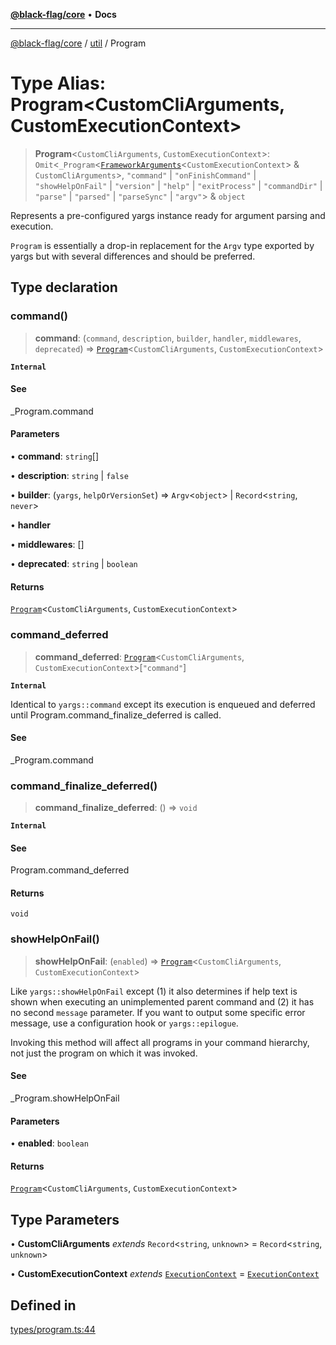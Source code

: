 [**@black-flag/core**](../../README.md) • **Docs**

***

[@black-flag/core](../../README.md) / [util](../README.md) / Program

# Type Alias: Program\<CustomCliArguments, CustomExecutionContext\>

> **Program**\<`CustomCliArguments`, `CustomExecutionContext`\>: `Omit`\<`_Program`\<[`FrameworkArguments`](FrameworkArguments.md)\<`CustomExecutionContext`\> & `CustomCliArguments`\>, `"command"` \| `"onFinishCommand"` \| `"showHelpOnFail"` \| `"version"` \| `"help"` \| `"exitProcess"` \| `"commandDir"` \| `"parse"` \| `"parsed"` \| `"parseSync"` \| `"argv"`\> & `object`

Represents a pre-configured yargs instance ready for argument parsing and
execution.

`Program` is essentially a drop-in replacement for the `Argv` type exported
by yargs but with several differences and should be preferred.

## Type declaration

### command()

> **command**: (`command`, `description`, `builder`, `handler`, `middlewares`, `deprecated`) => [`Program`](Program.md)\<`CustomCliArguments`, `CustomExecutionContext`\>

**`Internal`**

#### See

_Program.command

#### Parameters

• **command**: `string`[]

• **description**: `string` \| `false`

• **builder**: (`yargs`, `helpOrVersionSet`) => `Argv`\<`object`\> \| `Record`\<`string`, `never`\>

• **handler**

• **middlewares**: []

• **deprecated**: `string` \| `boolean`

#### Returns

[`Program`](Program.md)\<`CustomCliArguments`, `CustomExecutionContext`\>

### command\_deferred

> **command\_deferred**: [`Program`](Program.md)\<`CustomCliArguments`, `CustomExecutionContext`\>\[`"command"`\]

**`Internal`**

Identical to `yargs::command` except its execution is enqueued and
deferred until Program.command_finalize_deferred is called.

#### See

_Program.command

### command\_finalize\_deferred()

> **command\_finalize\_deferred**: () => `void`

**`Internal`**

#### See

Program.command_deferred

#### Returns

`void`

### showHelpOnFail()

> **showHelpOnFail**: (`enabled`) => [`Program`](Program.md)\<`CustomCliArguments`, `CustomExecutionContext`\>

Like `yargs::showHelpOnFail` except (1) it also determines if help text is
shown when executing an unimplemented parent command and (2) it has no
second `message` parameter. If you want to output some specific error
message, use a configuration hook or `yargs::epilogue`.

Invoking this method will affect all programs in your command hierarchy,
not just the program on which it was invoked.

#### See

_Program.showHelpOnFail

#### Parameters

• **enabled**: `boolean`

#### Returns

[`Program`](Program.md)\<`CustomCliArguments`, `CustomExecutionContext`\>

## Type Parameters

• **CustomCliArguments** *extends* `Record`\<`string`, `unknown`\> = `Record`\<`string`, `unknown`\>

• **CustomExecutionContext** *extends* [`ExecutionContext`](ExecutionContext.md) = [`ExecutionContext`](ExecutionContext.md)

## Defined in

[types/program.ts:44](https://github.com/Xunnamius/black-flag/blob/cdc6af55387aac92b7d9fc16a57790068e4b6d49/types/program.ts#L44)
